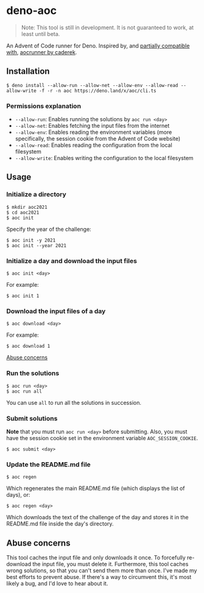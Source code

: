 # deno-aoc

> Note: This tool is still in development. It is not guaranteed to work, at
> least until beta.

An Advent of Code runner for Deno. Inspired by, and
[partially compatible with](https://github.com/Samplasion/deno-aoc/wiki/Differences-with-caderek's-aocrunner),
[aocrunner by caderek](https://github.com/caderek/aocrunner).

## Installation

    $ deno install --allow-run --allow-net --allow-env --allow-read --allow-write -f -r -n aoc https://deno.land/x/aoc/cli.ts

### Permissions explanation

- `--allow-run`: Enables running the solutions by `aoc run <day>`
- `--allow-net`: Enables fetching the input files from the internet
- `--allow-env`: Enables reading the environment variables (more specifically,
  the session cookie from the Advent of Code website)
- `--allow-read`: Enables reading the configuration from the local filesystem
- `--allow-write`: Enables writing the configuration to the local filesystem

## Usage

### Initialize a directory

    $ mkdir aoc2021
    $ cd aoc2021
    $ aoc init

Specify the year of the challenge:

    $ aoc init -y 2021
    $ aoc init --year 2021

### Initialize a day and download the input files

    $ aoc init <day>

For example:

    $ aoc init 1

### Download the input files of a day

    $ aoc download <day>

For example:

    $ aoc download 1

[Abuse concerns](#abuse-concerns)

### Run the solutions

    $ aoc run <day>
    $ aoc run all

You can use `all` to run all the solutions in succession.

### Submit solutions

**Note** that you must run `aoc run <day>` before submitting. Also, you must
have the session cookie set in the environment variable `AOC_SESSION_COOKIE`.

    $ aoc submit <day>

### Update the README.md file

    $ aoc regen

Which regenerates the main README.md file (which displays the list of days), or:

    $ aoc regen <day>

Which downloads the text of the challenge of the day and stores it in the
README.md file inside the day's directory.

## Abuse concerns

This tool caches the input file and only downloads it once. To forcefully
re-download the input file, you must delete it. Furthermore, this tool caches
wrong solutions, so that you can't send them more than once. I've made my best
efforts to prevent abuse. If there's a way to circumvent this, it's most likely
a bug, and I'd love to hear about it.
